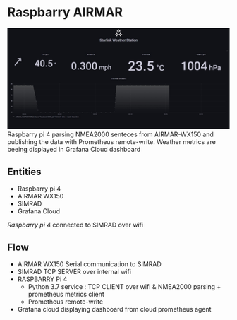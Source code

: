 # Raspbarry AIRMAR
![alt tag](https://github.com/MaorAssayag/RaspbarryAIRMAR/blob/main/dashboard.jpg)
 Raspbarry pi 4 parsing NMEA2000 senteces from AIRMAR-WX150 and publishing the data with Prometheus remote-write.
 Weather metrics are beeing displayed in Grafana Cloud dashboard
 
 ## Entities 
* Raspbarry pi 4
* AIRMAR WX150
* SIMRAD
* Grafana Cloud

*Raspbarry pi 4* connected to SIMRAD over wifi
## Flow
* AIRMAR WX150 Serial communication to SIMRAD
* SIMRAD TCP SERVER over internal wifi
* RASPBARRY Pi 4 
  * Python 3.7 service : TCP CLIENT over wifi & NMEA2000 parsing + prometheus metrics client
  * Prometheus remote-write
* Grafana cloud displaying dashboard from cloud prometheus agent

